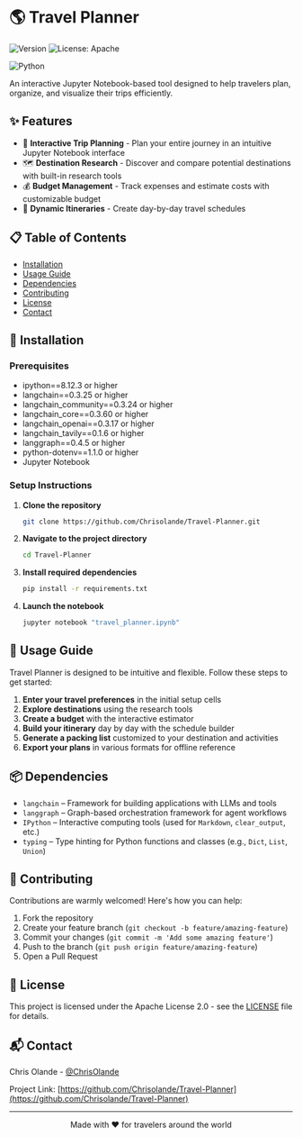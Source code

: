 # 🌎 Travel Planner

![Version](https://img.shields.io/badge/version-1.0.0-blue.svg)
![License: Apache](https://img.shields.io/badge/license-Apache_2.0-blue.svg)

![Python](https://img.shields.io/badge/python-3.7+-yellow.svg)

An interactive Jupyter Notebook-based tool designed to help travelers plan, organize, and visualize their trips efficiently.

## ✨ Features

- 🧳 **Interactive Trip Planning** - Plan your entire journey in an intuitive Jupyter Notebook interface
- 🗺️ **Destination Research** - Discover and compare potential destinations with built-in research tools
- 💰 **Budget Management** - Track expenses and estimate costs with customizable budget
- 📅 **Dynamic Itineraries** - Create day-by-day travel schedules


## 📋 Table of Contents

- [Installation](#-installation)
- [Usage Guide](#-usage-guide)
- [Dependencies](#-dependencies)
- [Contributing](#-contributing)
- [License](#-license)
- [Contact](#-contact)

## 🚀 Installation

### Prerequisites

- ipython==8.12.3 or higher 
- langchain==0.3.25 or higher
- langchain_community==0.3.24 or higher
- langchain_core==0.3.60 or higher
- langchain_openai==0.3.17 or higher
- langchain_tavily==0.1.6 or higher
- langgraph==0.4.5 or higher
- python-dotenv==1.1.0 or higher
- Jupyter Notebook

### Setup Instructions

1. **Clone the repository**
   ```bash
   git clone https://github.com/Chrisolande/Travel-Planner.git
   ```

2. **Navigate to the project directory**
   ```bash
   cd Travel-Planner
   ```

3. **Install required dependencies**
   ```bash
   pip install -r requirements.txt
   ```

4. **Launch the notebook**
   ```bash
   jupyter notebook "travel_planner.ipynb"
   ```

## 📖 Usage Guide

Travel Planner is designed to be intuitive and flexible. Follow these steps to get started:

1. **Enter your travel preferences** in the initial setup cells
2. **Explore destinations** using the research tools
3. **Create a budget** with the interactive estimator
4. **Build your itinerary** day by day with the schedule builder
5. **Generate a packing list** customized to your destination and activities
6. **Export your plans** in various formats for offline reference



## 📦 Dependencies

- `langchain` – Framework for building applications with LLMs and tools
- `langgraph` – Graph-based orchestration framework for agent workflows
- `IPython` – Interactive computing tools (used for `Markdown`, `clear_output`, etc.)
- `typing` – Type hinting for Python functions and classes (e.g., `Dict`, `List`, `Union`)

## 👥 Contributing

Contributions are warmly welcomed! Here's how you can help:

1. Fork the repository
2. Create your feature branch (`git checkout -b feature/amazing-feature`)
3. Commit your changes (`git commit -m 'Add some amazing feature'`)
4. Push to the branch (`git push origin feature/amazing-feature`)
5. Open a Pull Request

## 📄 License

This project is licensed under the Apache License 2.0 - see the [LICENSE](LICENSE) file for details.

## 📬 Contact

Chris Olande - [@ChrisOlande](https://twitter.com/Olande73)

Project Link: [https://github.com/Chrisolande/Travel-Planner](https://github.com/Chrisolande/Travel-Planner)

---

<p align="center">
  Made with ❤️ for travelers around the world
</p>